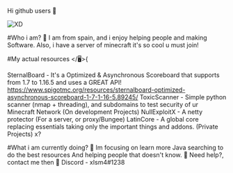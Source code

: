 Hi github users 👋

![XD](https://user-images.githubusercontent.com/76608233/111705165-9724fc00-8840-11eb-8d6e-c568082c31ad.PNG)

#Who i am? 📝
I am from spain, and i enjoy helping people and making Software.
Also, i have a server of minecraft it's so cool u must join!

#My actual resources </🖥️>{

SternalBoard - It's a Optimized & Asynchronous Scoreboard that supports from 1.7 to 1.16.5 and uses a GREAT API!
https://www.spigotmc.org/resources/sternalboard-optimized-asynchronous-scoreboard-1-7-1-16-5.89245/
ToxicScanner - Simple python scanner (nmap + threading), and subdomains to test security of ur Minecraft Network
(On development Projects)
NullExploitX - A netty protector (For a server, or proxy/Bungee)
LatinCore - A global core replacing essentials taking only the important things and addons.
(Private Projects)
x?

#What i am currently doing? 🔭
Im focusing on learn more Java searching to do the best resources
And helping people that doesn't know.
📱 Need help?, contact me then 📱
Discord - xIsm4#1238
